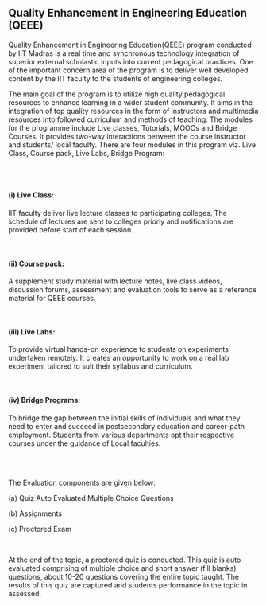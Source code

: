 <h2>Quality Enhancement in Engineering Education (QEEE) </h2>
<p>Quality Enhancement in Engineering Education(QEEE) program conducted by IIT Madras is a real time and synchronous technology integration of superior external scholastic inputs into current pedagogical practices. One of the important concern area of the program is to deliver well developed content by the IIT faculty to the students of engineering colleges.</p>
<p>The main goal of the program is to utilize high quality pedagogical resources to enhance learning in a wider student community. It aims in the integration of top quality resources in the form of instructors and multimedia resources into followed curriculum and methods of teaching. The modules for the programme include Live classes, Tutorials, MOOCs and Bridge Courses. It provides two-way interactions between the course instructor and students/ local faculty. There are four modules in this program viz. Live Class, Course pack, Live Labs, Bridge Program:</p>
<br/>
<br/>
<h4><strong> (i) Live Class:</strong></h4>
<p> IIT faculty deliver live lecture classes to participating colleges. The schedule of lectures are sent to colleges priorly and notifications are provided before start of each session.</p>
<br/><h4><strong> (ii) Course pack: </strong></h4>
<p>	A supplement study material with lecture notes, live class videos, discussion forums, assessment and evaluation tools to serve as a reference material for QEEE courses. </p>
<br/><h4><strong> (iii) Live Labs:  </strong></h4>
<p>To provide virtual hands-on experience to students on experiments undertaken remotely. It creates an opportunity to work on a real lab experiment tailored to suit their syllabus and curriculum. </p>
<br/><h4><strong> (iv) Bridge Programs:  </strong></h4>
<p>	To bridge the gap between the initial skills of individuals and what they need to enter and succeed in postsecondary education and career-path employment. Students from various departments opt their respective courses under the guidance of Local faculties. </p>
<br/>
<br/>
<p>The Evaluation components are given below:</p>
<p>(a) Quiz Auto Evaluated Multiple Choice Questions</p>
<p>(b) Assignments</p>
<p>(c) Proctored Exam</p>
<br/>
<p>At the end of the topic, a proctored quiz is conducted. This quiz is auto evaluated comprising of multiple choice and short answer (fill blanks) questions, about 10-20 questions covering the entire topic taught. The results of this quiz are captured and students performance in the topic in assessed. </p>
</div>